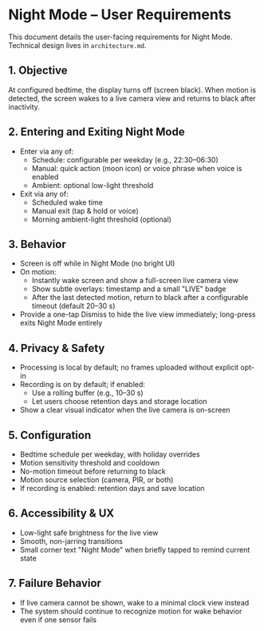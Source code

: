 # Night Mode – User Requirements

This document details the user-facing requirements for Night Mode. Technical design lives in `architecture.md`.

## 1. Objective
At configured bedtime, the display turns off (screen black). When motion is detected, the screen wakes to a live camera view and returns to black after inactivity.

## 2. Entering and Exiting Night Mode
- Enter via any of:
  - Schedule: configurable per weekday (e.g., 22:30–06:30)
  - Manual: quick action (moon icon) or voice phrase when voice is enabled
  - Ambient: optional low-light threshold
- Exit via any of:
  - Scheduled wake time
  - Manual exit (tap & hold or voice)
  - Morning ambient-light threshold (optional)

## 3. Behavior
- Screen is off while in Night Mode (no bright UI)
- On motion:
  - Instantly wake screen and show a full-screen live camera view
  - Show subtle overlays: timestamp and a small "LIVE" badge
  - After the last detected motion, return to black after a configurable timeout (default 20–30 s)
- Provide a one-tap Dismiss to hide the live view immediately; long-press exits Night Mode entirely

## 4. Privacy & Safety
- Processing is local by default; no frames uploaded without explicit opt-in
- Recording is on by default; if enabled:
  - Use a rolling buffer (e.g., 10–30 s)
  - Let users choose retention days and storage location
- Show a clear visual indicator when the live camera is on-screen

## 5. Configuration
- Bedtime schedule per weekday, with holiday overrides
- Motion sensitivity threshold and cooldown
- No-motion timeout before returning to black
- Motion source selection (camera, PIR, or both)
- If recording is enabled: retention days and save location

## 6. Accessibility & UX
- Low-light safe brightness for the live view
- Smooth, non-jarring transitions
- Small corner text "Night Mode" when briefly tapped to remind current state

## 7. Failure Behavior
- If live camera cannot be shown, wake to a minimal clock view instead
- The system should continue to recognize motion for wake behavior even if one sensor fails
